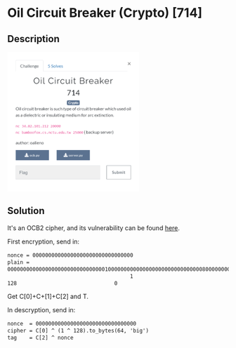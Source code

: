 # Oil Circuit Breaker (Crypto) \[714\]

## __Description__

<img src="chall.png" width="300">

## __Solution__

It's an OCB2 cipher, and its vulnerability can be found [here](https://eprint.iacr.org/2018/1040.pdf).

First encryption, send in:

```
nonce = 00000000000000000000000000000000
plain = 000000000000000000000000000000010000000000000000000000000000008000000000000000000000000000000000
                                       1                             128                               0
```
Get C\[0\]+C+\[1\]+C\[2\] and T.

In descryption, send in:
```
nonce  = 00000000000000000000000000000000
cipher = C[0] ^ (1 ^ 128).to_bytes(64, 'big')
tag    = C[2] ^ nonce 

```
